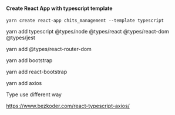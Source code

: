 #### Create React App with typescript template

```
yarn create react-app chits_management --template typescript
```


yarn add typescript @types/node @types/react @types/react-dom @types/jest


yarn add @types/react-router-dom


yarn add bootstrap

yarn add react-bootstrap

yarn add axios





Type use different way

https://www.bezkoder.com/react-typescript-axios/